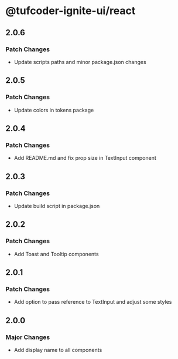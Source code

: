 # @tufcoder-ignite-ui/react

## 2.0.6

### Patch Changes

- Update scripts paths and minor package.json changes

## 2.0.5

### Patch Changes

- Update colors in tokens package

## 2.0.4

### Patch Changes

- Add README.md and fix prop size in TextInput component

## 2.0.3

### Patch Changes

- Update build script in package.json

## 2.0.2

### Patch Changes

- Add Toast and Tooltip components

## 2.0.1

### Patch Changes

- Add option to pass reference to TextInput and adjust some styles

## 2.0.0

### Major Changes

- Add display name to all components
